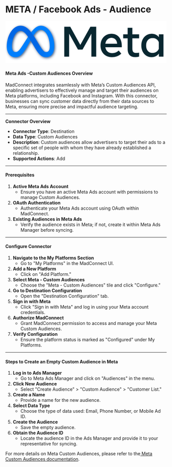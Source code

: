 # META / Facebook Ads - Audience

![](<.gitbook/assets/image (16).png>)

#### Meta Ads -Custom  Audiences Overview

MadConnect integrates seamlessly with Meta’s Custom Audiences API, enabling advertisers to effectively manage and target their audiences on Meta platforms, including Facebook and Instagram. With this connector, businesses can sync customer data directly from their data sources to Meta, ensuring more precise and impactful audience targeting.

***

**Connector Overview**

* **Connector Type**: Destination
* **Data Type**: Custom Audiences
* **Description**: Custom audiences allow advertisers to target their ads to a specific set of people with whom they have already established a relationship.
* **Supported Actions**: Add

***

#### Prerequisites

1. **Active Meta Ads Account**
   * Ensure you have an active Meta Ads account with permissions to manage Custom Audiences.
2. **OAuth Authentication**
   * Authenticate your Meta Ads account using OAuth within MadConnect.
3. **Existing Audiences in Meta Ads**
   * Verify the audience exists in Meta; if not, create it within Meta Ads Manager before syncing.

***

#### Configure Connector

1. **Navigate to the My Platforms Section**
   * Go to "My Platforms" in the MadConnect UI.
2. **Add a New Platform**
   * Click on "Add Platform."
3. **Select Meta - Custom Audiences**
   * Choose the "Meta - Custom Audiences" tile and click "Configure."
4. **Go to Destination Configuration**
   * Open the "Destination Configuration" tab.
5. **Sign in with Meta**
   * Click "Sign in with Meta" and log in using your Meta account credentials.
6. **Authorize MadConnect**
   * Grant MadConnect permission to access and manage your Meta Custom Audiences.
7. **Verify Configuration**
   * Ensure the platform status is marked as "Configured" under My Platforms.

***

#### Steps to Create an Empty Custom Audience in Meta

1. **Log in to Ads Manager**
   * Go to Meta Ads Manager and click on "Audiences" in the menu.
2. **Click New Audience**
   * Select "Create Audience" > "Custom Audience" > "Customer List."
3. **Create a Name**
   * Provide a name for the new audience.
4. **Select Data Type**
   * Choose the type of data used: Email, Phone Number, or Mobile Ad ID.
5. **Create the Audience**
   * Save the empty audience.
6. **Obtain the Audience ID**
   * Locate the audience ID in the Ads Manager and provide it to your representative for syncing.

For more details on Meta Custom Audiences, please refer to the[ Meta Custom Audiences documentation](https://www.facebook.com/business/help/744354708981227).
